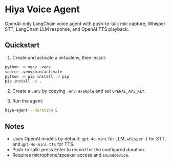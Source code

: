 Hiya Voice Agent
=================

OpenAI-only LangChain voice agent with push-to-talk mic capture, Whisper STT, LangChain LLM response, and OpenAI TTS playback.

Quickstart
----------

1) Create and activate a virtualenv, then install:

```bash
python -m venv .venv
source .venv/bin/activate
python -m pip install -U pip
pip install -e .
```

2) Create a `.env` by copying `.env.example` and set `OPENAI_API_KEY`.

3) Run the agent:

```bash
hiya-agent --duration 5
```

Notes
-----
- Uses OpenAI models by default: `gpt-4o-mini` for LLM, `whisper-1` for STT, and `gpt-4o-mini-tts` for TTS.
- Push-to-talk: press Enter to record for the configured duration.
- Requires microphone/speaker access and `sounddevice`.



